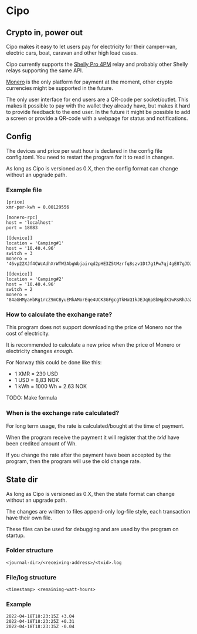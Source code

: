 # Cipo

## Crypto in, power out

Cipo makes it easy to let users pay for electricity for their camper-van, electric cars, boat, caravan and other high load cases.

Cipo currently supports the [Shelly Pro 4PM](https://shelly.cloud/shelly-pro-smart-home-automation-solution/#Pro-4PM) relay and probably other Shelly relays supporting the same API.

[Monero](https://getmonero.org/) is the only platform for payment at the moment, other crypto currencies might be supported in the future.

The only user interface for end users are a QR-code per socket/outlet. This makes it possible to pay with the wallet they already have, but makes it hard to provide feedback to the end user. In the future it might be possible to add a screen or provide a QR-code with a webpage for status and notifications.

## Config

The devices and price per watt hour is declared in the config file config.toml.
You need to restart the program for it to read in changes.

As long as Cipo is versioned as 0.X, then the config format can change without an
upgrade path.

### Example file
```
[price]
xmr-per-kwh = 0.00129556

[monero-rpc]
host = 'localhost'
port = 18083

[[device]]
location = 'Camping#1'
host = '10.40.4.96'
switch = 3
monero = '46vp22XJf4CWcAdhXrWTW3AbgWbjairqd2pHE3Z5tMzrfq8szv1Dt7g1Pw7qj4gE87gJDJopNno6tDRcGDn8zUNg72h7eQt'

[[device]]
location = 'Camping#2'
host = '10.40.4.96'
switch = 2
monero = '84aGHMyaHbRg1rcZ9mCByuEMkAMorEqe4UCK3GFgcgTkHxQ1kJEJq6pBbHgdX1wRsRhJaZ2vbrxdoFTR7JNw7m7kMj6C1sm'
```

### How to calculate the exchange rate?

This program does not support downloading the price of Monero nor the cost of electricity.

It is recommended to calculate a new price when the price of Monero or electricity changes *enough*.

For Norway this could be done like this:

* 1 XMR = 230 USD
* 1 USD = 8,83 NOK
* 1 kWh = 1000 Wh = 2.63 NOK

TODO: Make formula

### When is the exchange rate calculated?

For long term usage, the rate is calculated/bought at the time of payment.

When the program receive the payment it will register that the *txid* have been credited amount of Wh.

If you change the rate after the payment have been accepted by the program, then the program will use the old change rate.

## State dir

As long as Cipo is versioned as 0.X, then the state format can change without an
upgrade path.

The changes are written to files append-only log-file style, each transaction have their own file.

These files can be used for debugging and are used by the program on startup.


### Folder structure
`<journal-dir>/<receiving-address>/<txid>.log`

### File/log structure
`<timestamp> <remaining-watt-hours>`

### Example

```
2022-04-18T18:23:15Z +3.04
2022-04-18T18:23:25Z +0.31
2022-04-18T18:23:35Z -0.04
```
